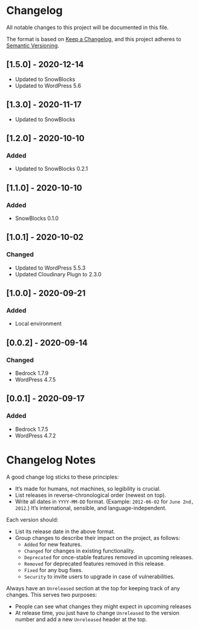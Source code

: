 # Changelog

All notable changes to this project will be documented in this file.

The format is based on [Keep a Changelog](https://keepachangelog.com/en/1.0.0/), and this project adheres to [Semantic Versioning](https://semver.org/spec/v2.0.0.html).


## [1.5.0] - 2020-12-14

* Updated to SnowBlocks
* Updated to WordPress 5.6

## [1.3.0] - 2020-11-17

* Updated to SnowBlocks


## [1.2.0] - 2020-10-10

### Added

* Updated to SnowBlocks 0.2.1


## [1.1.0] - 2020-10-10

### Added

* SnowBlocks 0.1.0


## [1.0.1] - 2020-10-02

### Changed

* Updated to WordPress 5.5.3
* Updated Cloudinary Plugn to 2.3.0


## [1.0.0] - 2020-09-21

### Added

* Local environment

## [0.0.2] - 2020-09-14

### Changed

* Bedrock 1.7.9
* WordPress 4.7.5

## [0.0.1] - 2020-09-17

### Added

* Bedrock 1.7.5
* WordPress 4.7.2


# Changelog Notes

A good change log sticks to these principles:

- It’s made for humans, not machines, so legibility is crucial.
- List releases in reverse-chronological order (newest on top).
- Write all dates in `YYYY-MM-DD` format. (Example: `2012-06-02` for `June 2nd, 2012`.) It’s international, sensible, and language-independent.

Each version should:

- List its release date in the above format.
- Group changes to describe their impact on the project, as follows:
  - `Added` for new features.
  - `Changed` for changes in existing functionality.
  - `Deprecated` for once-stable features removed in upcoming releases.
  - `Removed` for deprecated features removed in this release.
  - `Fixed` for any bug fixes.
  - `Security` to invite users to upgrade in case of vulnerabilities.

Always have an `Unreleased` section at the top for keeping track of any changes. This serves two purposes:

- People can see what changes they might expect in upcoming releases
- At release time, you just have to change `Unreleased` to the version number and add a new `Unreleased` header at the top.
